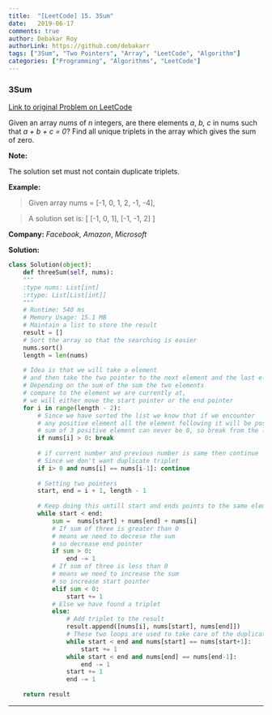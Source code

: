 ```yaml
---
title:  "[LeetCode] 15. 3Sum"
date:   2019-06-17
comments: true
author: Debakar Roy
authorLink: https://github.com/debakarr
tags: ["3Sum", "Two Pointers", "Array", "LeetCode", "Algorithm"]
categories: ["Programming", "Algorithms", "LeetCode"]
---
```


### 3Sum
 
[Link to original Problem on LeetCode](https://leetcode.com/problems/3sum/)

Given an array *nums* of *n* integers, are there elements *a*, *b,* *c* in nums such that *a + b + c = 0*? Find all unique triplets in the array which gives the sum of zero.

**Note:**

The solution set must not contain duplicate triplets.

**Example:**

>Given array nums = [-1, 0, 1, 2, -1, -4],

>A solution set is:
[
  [-1, 0, 1],
  [-1, -1, 2]
]

**Company:**
*Facebook*, *Amazon*, *Microsoft*

**Solution:**

```python
class Solution(object):
    def threeSum(self, nums):
    """
    :type nums: List[int]
    :rtype: List[List[int]]
    """
    # Runtime: 540 ms
    # Memory Usage: 15.1 MB       
    # Maintain a list to store the result 
    result = []
    # Sort the array so that the searching is easier
    nums.sort()
    length = len(nums)
        
    # Idea is that we will take a element 
    # and then take the two pointer to the next element and the last element
    # Depending on the sum of the sum the two elements 
    # compare to the element we are currently at,
    # we will either move the start pointer or the end pointer
    for i in range(length - 2):
        # Since we have sorted the list we know that if we encounter
        # any positive element all the element following it will be positive
        # sum of 3 positive element can never be 0, so break from the loop if that happens
        if nums[i] > 0: break
        
        # if current number and previous number is same then continue
        # Since we don't want duplicate triplet
        if i> 0 and nums[i] == nums[i-1]: continue
        
        # Setting two pointers
        start, end = i + 1, length - 1
        
        # Keep doing this untill start and ends points to the same element
        while start < end:
            sum =  nums[start] + nums[end] + nums[i] 
            # If sum of three is greater than 0
            # means we need to decrese the sum
            # so decrease end pointer
            if sum > 0: 
                end -= 1
            # If sum of three is less than 0
            # means we need to increase the sum
            # so increase start pointer
            elif sum < 0:
                start += 1
            # Else we have found a triplet
            else:
                # Add triplet to the result
                result.append([nums[i], nums[start], nums[end]])
                # These two loops are used to take care of the duplicate triplets
                while start < end and nums[start] == nums[start+1]:
                    start += 1
                while start < end and nums[end] == nums[end-1]:
                    end -= 1
                start += 1
                end -= 1
        
    return result
```

<hr><br />
